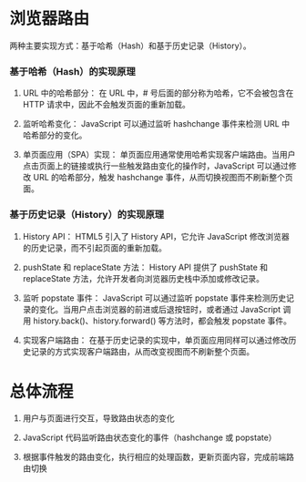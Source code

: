 # 浏览器路由
两种主要实现方式：基于哈希（Hash）和基于历史记录（History）。

### 基于哈希（Hash）的实现原理
1. URL 中的哈希部分： 在 URL 中，# 号后面的部分称为哈希，它不会被包含在 HTTP 请求中，因此不会触发页面的重新加载。

2. 监听哈希变化： JavaScript 可以通过监听 hashchange 事件来检测 URL 中哈希部分的变化。

3. 单页面应用（SPA）实现： 单页面应用通常使用哈希实现客户端路由。当用户点击页面上的链接或执行一些触发路由变化的操作时，JavaScript 可以通过修改 URL 的哈希部分，触发 hashchange 事件，从而切换视图而不刷新整个页面。

### 基于历史记录（History）的实现原理
1. History API： HTML5 引入了 History API，它允许 JavaScript 修改浏览器的历史记录，而不引起页面的重新加载。

2. pushState 和 replaceState 方法： History API 提供了 pushState 和 replaceState 方法，允许开发者向浏览器历史栈中添加或修改记录。

3. 监听 popstate 事件： JavaScript 可以通过监听 popstate 事件来检测历史记录的变化。当用户点击浏览器的前进或后退按钮时，或者通过 JavaScript 调用 history.back()、history.forward() 等方法时，都会触发 popstate 事件。

4. 实现客户端路由： 在基于历史记录的实现中，单页面应用同样可以通过修改历史记录的方式实现客户端路由，从而改变视图而不刷新整个页面。

# 总体流程
1. 用户与页面进行交互，导致路由状态的变化

2. JavaScript 代码监听路由状态变化的事件（hashchange 或 popstate）

3. 根据事件触发的路由变化，执行相应的处理函数，更新页面内容，完成前端路由切换
